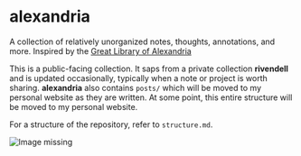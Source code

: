 # alexandria
A collection of relatively unorganized notes, thoughts, annotations,
and more. Inspired by the [Great Library of
Alexandria](https://en.wikipedia.org/wiki/Library_of_Alexandria)

This is a public-facing collection. It saps from a private collection
**rivendell** and is updated occasionally, typically when a note or
project is worth sharing. **alexandria** also contains `posts/`
which will be moved to my personal website as they are written.
At some point, this entire structure will be moved to my personal
website.

For a structure of the repository, refer to `structure.md`.

![Image missing](images/README.png)
